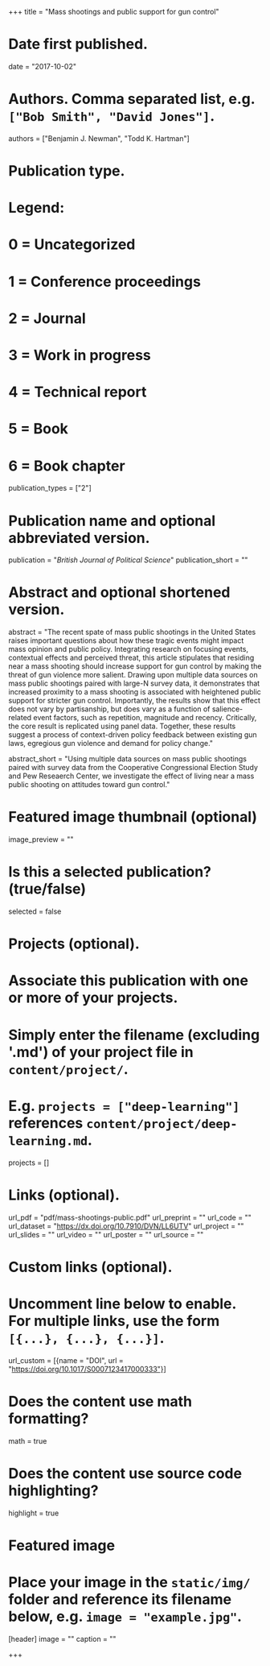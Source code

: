 +++
title = "Mass shootings and public support for gun control"

# Date first published.
date = "2017-10-02"

# Authors. Comma separated list, e.g. `["Bob Smith", "David Jones"]`.
authors = ["Benjamin J. Newman", "Todd K. Hartman"]

# Publication type.
# Legend:
# 0 = Uncategorized
# 1 = Conference proceedings
# 2 = Journal
# 3 = Work in progress
# 4 = Technical report
# 5 = Book
# 6 = Book chapter
publication_types = ["2"]

# Publication name and optional abbreviated version.
publication = "*British Journal of Political Science*"
publication_short = ""

# Abstract and optional shortened version.
abstract = "The recent spate of mass public shootings in the United States raises important questions about how these tragic events might impact mass opinion and public policy. Integrating research on focusing events, contextual effects and perceived threat, this article stipulates that residing near a mass shooting should increase support for gun control by making the threat of gun violence more salient. Drawing upon multiple data sources on mass public shootings paired with large-N survey data, it demonstrates that increased proximity to a mass shooting is associated with heightened public support for stricter gun control. Importantly, the results show that this effect does not vary by partisanship, but does vary as a function of salience-related event factors, such as repetition, magnitude and recency. Critically, the core result is replicated using panel data. Together, these results suggest a process of context-driven policy feedback between existing gun laws, egregious gun violence and demand for policy change."

abstract_short = "Using multiple data sources on mass public shootings paired with survey data from the Cooperative Congressional Election Study and Pew Reseaerch Center, we investigate the effect of living near a mass public shooting on attitudes toward gun control."

# Featured image thumbnail (optional)
image_preview = ""

# Is this a selected publication? (true/false)
selected = false

# Projects (optional).
#   Associate this publication with one or more of your projects.
#   Simply enter the filename (excluding '.md') of your project file in `content/project/`.
#   E.g. `projects = ["deep-learning"]` references `content/project/deep-learning.md`.
projects = []

# Links (optional).
url_pdf = "pdf/mass-shootings-public.pdf"
url_preprint = ""
url_code = ""
url_dataset = "https://dx.doi.org/10.7910/DVN/LL6UTV"
url_project = ""
url_slides = ""
url_video = ""
url_poster = ""
url_source = ""

# Custom links (optional).
#   Uncomment line below to enable. For multiple links, use the form `[{...}, {...}, {...}]`.
url_custom = [{name = "DOI", url = "https://doi.org/10.1017/S0007123417000333"}]

# Does the content use math formatting?
math = true

# Does the content use source code highlighting?
highlight = true

# Featured image
# Place your image in the `static/img/` folder and reference its filename below, e.g. `image = "example.jpg"`.
[header]
image = ""
caption = ""

+++
